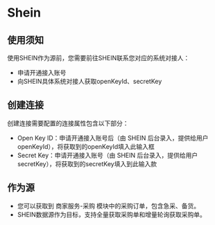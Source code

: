 # Shein

## 使用须知

使用SHEIN作为源前，您需要前往SHEIN联系您对应的系统对接人：

- 申请开通接入账号
- 向SHEIN具体系统对接人获取openKeyId、secretKey

## 创建连接

创建连接需要配置的连接属性包含以下部分：

- Open Key ID：申请开通接入账号后（由 SHEIN 后台录入，提供给用户 openKeyId），将获取到的openKeyId填入此输入框
- Secret Key：申请开通接入账号（由 SHEIN 后台录入，提供给用户 secretKey），将获取到的secretKey填入到此输入款

## 作为源

- 您可以获取到 商家服务-采购 模块中的采购订单，包含急采、备货。
- SHEIN数据源作为目标，支持全量获取采购单和增量轮询获取采购单。